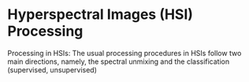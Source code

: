 # Hyperspectral Images (HSI) Processing
Processing in HSIs: The usual processing procedures in HSIs follow two main directions, namely, the spectral unmixing and the classification (supervised, unsupervised)

